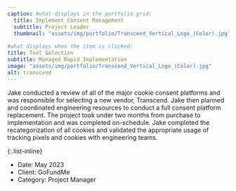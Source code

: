 ```yaml
---
caption: #what displays in the portfolio grid:
  title: Implement Consent Management
  subtitle: Project Leader
  thumbnail: "assets/img/portfolio/Transcend_Vertical_Logo_(Color).jpg"
  
#what displays when the item is clicked:
title: Tool Selection
subtitle: Managed Rapid Implementation
image: "assets/img/portfolio/Transcend_Vertical_Logo_(Color).jpg"
alt: transcend
---
```


Jake conducted a review of all of the major cookie consent platforms and was responsible for selecting a new vendor, Transcend. Jake then planned and coordinated engineering resources to conduct a full consent platform replacement. The project took under two months from purchase to implementation and was completed on-schedule. Jake completed the recategorization of all cookies and validated the appropriate usage of tracking pixels and cookies with engineering teams. 

{:.list-inline} 
- Date: May 2023
- Client: GoFundMe
- Category: Project Manager

